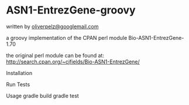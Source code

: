 ASN1-EntrezGene-groovy
======================
written by oliverpelz@googlemail.com

a groovy implementation of the CPAN perl module Bio-ASN1-EntrezGene-1.70

the original perl module can be found at:
http://search.cpan.org/~cjfields/Bio-ASN1-EntrezGene/

Installation

Run Tests

Usage
gradle build
gradle test

